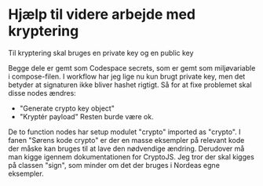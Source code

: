 # Hjælp til videre arbejde med kryptering

Til kryptering skal bruges en private key og en public key

Begge dele er gemt som Codespace secrets, som er gemt som miljøvariable i compose-filen.
I workflow har jeg lige nu kun brugt private key, men det betyder at signaturen ikke bliver hashet rigtigt.
Så for at fixe problemet skal disse nodes ændres:

- "Generate crypto key object"
- "Kryptér payload"
Resten burde være ok.

De to function nodes har setup modulet "crypto" imported as "crypto".
I fanen "Sørens kode crypto" er der en masse eksempler på relevant kode der måske kan bruges til at lave den nødvendige ændring.
Derudover må man kigge igennem dokumentationen for CryptoJS.
Jeg tror der skal kigges på classen "sign", som minder om det der bruges i Nordeas egne eksempler.
